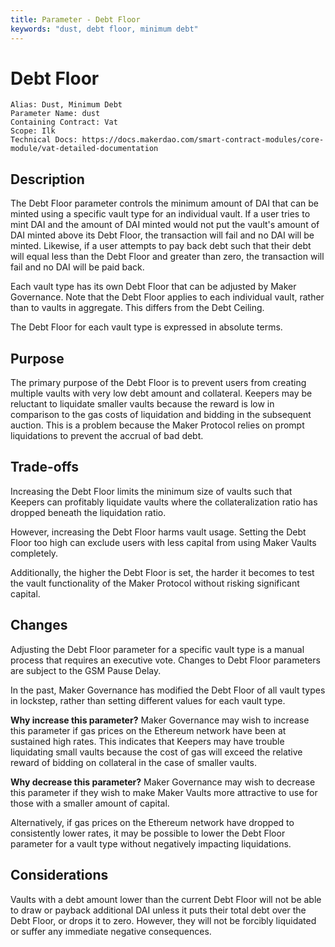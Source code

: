 ```yaml
---
title: Parameter - Debt Floor
keywords: "dust, debt floor, minimum debt"
---
```


# Debt Floor

```
Alias: Dust, Minimum Debt
Parameter Name: dust
Containing Contract: Vat
Scope: Ilk
Technical Docs: https://docs.makerdao.com/smart-contract-modules/core-module/vat-detailed-documentation
```

## Description

The Debt Floor parameter controls the minimum amount of DAI that can be minted using a specific vault type for an individual vault. If a user tries to mint DAI and the amount of DAI minted would not put the vault's amount of DAI minted above its Debt Floor, the transaction will fail and no DAI will be minted. Likewise, if a user attempts to pay back debt such that their debt will equal less than the Debt Floor and greater than zero, the transaction will fail and no DAI will be paid back.

Each vault type has its own Debt Floor that can be adjusted by Maker Governance. Note that the Debt Floor applies to each individual vault, rather than to vaults in aggregate. This differs from the Debt Ceiling.

The Debt Floor for each vault type is expressed in absolute terms.

## Purpose

The primary purpose of the Debt Floor is to prevent users from creating multiple vaults with very low debt amount and collateral. Keepers may be reluctant to liquidate smaller vaults because the reward is low in comparison to the gas costs of liquidation and bidding in the subsequent auction. This is a problem because the Maker Protocol relies on prompt liquidations to prevent the accrual of bad debt.

## Trade-offs
Increasing the Debt Floor limits the minimum size of vaults such that Keepers can profitably liquidate vaults where the collateralization ratio has dropped beneath the liquidation ratio.

However, increasing the Debt Floor harms vault usage. Setting the Debt Floor too high can exclude users with less capital from using Maker Vaults completely.

Additionally, the higher the Debt Floor is set, the harder it becomes to test the vault functionality of the Maker Protocol without risking significant capital. 

## Changes
Adjusting the Debt Floor parameter for a specific vault type is a manual process that requires an executive vote. Changes to Debt Floor parameters are subject to the GSM Pause Delay.

In the past, Maker Governance has modified the Debt Floor of all vault types in lockstep, rather than setting different values for each vault type.

**Why increase this parameter?**
Maker Governance may wish to increase this parameter if gas prices on the Ethereum network have been at sustained high rates. This indicates that Keepers may have trouble liquidating small vaults because the cost of gas will exceed the relative reward of bidding on collateral in the case of smaller vaults.

**Why decrease this parameter?**
Maker Governance may wish to decrease this parameter if they wish to make Maker Vaults more attractive to use for those with a smaller amount of capital.

Alternatively, if gas prices on the Ethereum network have dropped to consistently lower rates, it may be possible to lower the Debt Floor parameter for a vault type without negatively impacting liquidations.

## Considerations

Vaults with a debt amount lower than the current Debt Floor will not be able to draw or payback additional DAI unless it puts their total debt over the Debt Floor, or drops it to zero. However, they will not be forcibly liquidated or suffer any immediate negative consequences.